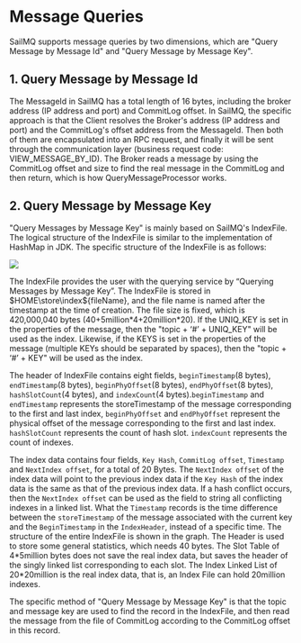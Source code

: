 # Message Queries

SailMQ supports message queries by two dimensions, which are "Query Message by Message Id" and "Query Message by Message Key".

## 1. Query Message by Message Id
The MessageId in SailMQ has a total length of 16 bytes, including the broker address (IP address and port) and CommitLog offset. In SailMQ, the specific approach is that the Client resolves the Broker's address (IP address and port) and the CommitLog's offset address from the MessageId. Then both of them are encapsulated into an RPC request, and finally it will be sent through the communication layer (business request code: VIEW_MESSAGE_BY_ID). The Broker reads a message by using the CommitLog offset and size to find the real message in the CommitLog and then return, which is how QueryMessageProcessor works.

## 2. Query Message by Message Key
"Query Messages by Message Key" is mainly based on SailMQ's IndexFile. The logical structure of the IndexFile is similar to the implementation of HashMap in JDK. The specific structure of the IndexFile is as follows:

![](images/sailmq_design_message_query.png)

The IndexFile provides the user with the querying service by “Querying Messages by Message Key”. The IndexFile is stored in $HOME\store\index${fileName}, and the file name is named after the timestamp at the time of creation. The file size is fixed, which is 420,000,040 bytes (40+5million\*4+20million\*20). If the UNIQ_KEY is set in the properties of the message, then the "topic + ‘#’ + UNIQ_KEY" will be used as the index. Likewise, if the KEYS is set in the properties of the message (multiple KEYs should be separated by spaces), then the "topic + ‘#’ + KEY" will be used as the index.

The header of IndexFile contains eight fields, `beginTimestamp`(8 bytes), `endTimestamp`(8 bytes), `beginPhyOffset`(8 bytes), `endPhyOffset`(8 bytes), `hashSlotCount`(4 bytes), and `indexCount`(4 bytes).`beginTimestamp` and `endTimestamp` represents the storeTimestamp of the message corresponding to the first and last index, `beginPhyOffset` and `endPhyOffset` represent the physical offset of the message corresponding to the first and last index. `hashSlotCount` represents the count of hash slot. `indexCount` represents the count of indexes.

The index data contains four fields, `Key Hash`, `CommitLog offset`, `Timestamp` and `NextIndex offset`, for a total of 20 Bytes. The `NextIndex offset` of the index data will point to the previous index data if the `Key Hash` of the index data is the same as that of the previous index data. If a hash conflict occurs, then the `NextIndex offset` can be used as the field to string all conflicting indexes in a linked list. What the `Timestamp` records is the time difference between the `storeTimestamp` of the message associated with the current key and the `BeginTimestamp` in the `IndexHeader`, instead of a specific time. The structure of the entire IndexFile is shown in the graph. The Header is used to store some general statistics, which needs 40 bytes. The Slot Table of 4\*5million bytes does not save the real index data, but saves the header of the singly linked list corresponding to each slot. The Index Linked List of 20\*20million is the real index data, that is, an Index File can hold 20million indexes.

The specific method of "Query Message by Message Key" is that the topic and message key are used to find the record in the IndexFile, and then read the message from the file of CommitLog according to the CommitLog offset in this record.